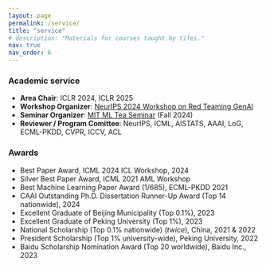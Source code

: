 ```yaml
---
layout: page
permalink: /service/
title: "service"
# description: "Materials for courses taught by Yifei."
nav: true
nav_order: 6
---
```


### Academic service


- **Area Chair**: ICLR 2024, ICLR 2025
- **Workshop Organizer**: [NeurIPS 2024 Workshop on Red Teaming GenAI](https://redteaming-gen-ai.github.io/)
- **Seminar Organizer**: [MIT ML Tea Seminar](https://projects.csail.mit.edu/ml-tea/) (Fall 2024)
- **Reviewer / Program Comittee**: NeurIPS, ICML, AISTATS, AAAI, LoG, ECML-PKDD, CVPR, ICCV, ACL

### Awards

- Best Paper Award, ICML 2024 ICL Workshop, 2024
- Silver Best Paper Award, ICML 2021 AML Workshop
- Best Machine Learning Paper Award (1/685), ECML-PKDD 2021
- CAAI Outstanding Ph.D. Dissertation Runner-Up Award (Top 14 nationwide), 2024
- Excellent Graduate of Beijing Municipality (Top 0.1%), 2023
- Excellent Graduate of Peking University (Top 1%), 2023
- National Scholarship (Top 0.1% nationwide) (*twice*), China, 2021 & 2022
- President Scholarship (Top 1% university-wide), Peking University, 2022
- Baidu Scholarship Nomination Award (Top 20 worldwide), Baidu Inc., 2023
